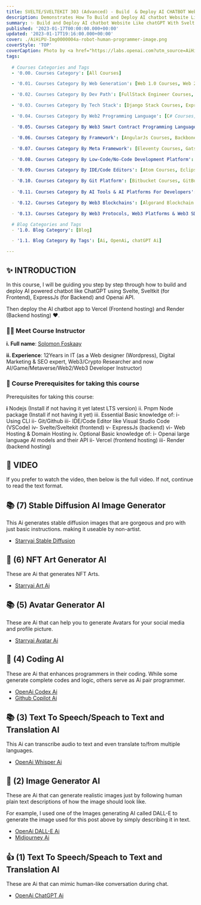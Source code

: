```yaml
---
title: SVELTE/SVELTEKIT 303 (Advanced) - Build  & Deploy AI CHATBOT Website Like ChatGPT With SVELTE/SVELTEKIT & OpenAI's GPT-3 API
description: Demonstrates How To Build and Deploy AI chatbot Website Like chatGPT With Sveltekit, ExpressJs and Openai API. 
summary: ✨ Build and Deploy AI chatbot Website Like chatGPT With Sveltekit, ExpressJs and Openai API
published: '2023-01-17T00:00:00.000+00:00'
updated: '2023-01-17T19:16:00.000+00:00'
cover: ./AiHiPU-Img0000004a-robot-human-programmer-image.png
coverStyle: 'TOP'
coverCaption: Photo by <a href="https://labs.openai.com?utm_source=AiHiPUniversity" target="_blank" rel="noreferrer">DALL-E</a> on <a href="https://labs.openai.com?utm_source=AiHiPUniversity" target="_blank" rel="noreferrer">DALL-E</a>
tags:
  
  # Courses Categories and Tags
  - '0.00. Courses Category': [All Courses]

  - '0.01. Courses Category By Web Generation': [Web 1.0 Courses, Web 2.0 Courses, Web 3.0 Courses]

  - '0.02. Courses Category By Dev Path': [FullStack Engineer Courses, Frontend Developer Courses, Backend Developer Courses, AI Developer Courses, ML Developer Courses, Blockchain Developer Courses, Game Developer Courses, Metaverse Developer Courses, Mobile Developer Courses]  

  - '0.03. Courses Category By Tech Stack': [Django Stack Courses, ExpressJs Stack Courses, Flask Stack Courses, JAM Stack Courses, LAMP Stack Courses, LEMP Stack Courses, MEAN Stack Courses, MERN Stack Courses, MEVN Stack Courses, RoR Stack Courses]

  - '0.04. Courses Category By Web2 Programming Language': [C# Courses, C++ Courses, CSS Courses, Dart Courses, Go Courses, HTML Courses, Java Course, Javascript Courses, Kotlin Courses, PHP Courses, Python Courses, Ruby Courses, Rust Courses, Scala Courses, Shell Scripting Courses, Swift Courses, TypeScript Courses]

  - '0.05. Courses Category By Web3 Smart Contract Programming Language': [Cadence Courses, Mokoto Courses, Solidity Courses, Vyper Courses]  

  - '0.06. Courses Category By Framework': [AngularJs Courses, Backbone.js Courses, Aurelia Courses, Django Courses, Docusaurus Courses, Ember.js Courses, Meteor.js Courses, ReactJs Courses, Svelte Courses, VueJs Courses] 

  - '0.07. Courses Category By Meta Framework': [Eleventy Courses, Gatsby.js Courses, Gridsome Courses, Jekyll Courses, NextJs Courses, NuxtJs Courses, Nuxt.js Courses, SvelteKit Courses]

  - '0.08. Courses Category By Low-Code/No-Code Development Platform': [Appgyver Courses, Bubble Courses, Integromat Courses, Microsoft PowerApps Courses, Mendix Courses, OutSystems Courses, Retool Courses, WaveMaker Courses, Webflow Courses, Zapier Courses] 

  - '0.09. Courses Category By IDE/Code Editors': [Atom Courses, Eclipse Courses, IntelliJ IDEA Courses, Replit Courses, Visual Studio Code Courses, Sublime Text Courses, Notepad++ Courses, Visual Studio Courses, Xcode Courses, PyCharm Courses, WebStorm Courses]  

  - '0.10. Courses Category By Git Platform': [Bitbucket Courses, GitBucket Courses, GitCola Courses, GitEye Courses, GitKraken Courses, GitHub Courses, GitLab Courses, SourceForge Courses, SourceTree Courses] 
  
  - '0.11. Courses Category By AI Tools & AI Platforms For Developers': [Caffe Courses, ChatGPT Courses, Codex Courses, Deeplearning4j Courses, Foskaay AI Courses, GitHub CoPilot Courses, Keras Courses, MATLAB Courses, OpenCV Courses, PyTorch Courses, Scikit-learn Courses, TensorFlow Courses ]  

  - '0.12. Courses Category By Web3 Blockchains': [Algorand Blockchain Courses, Avalanche Blockchain Courses, Binance Smart Chain (BSC) Blockchain Courses, Bitcoin Blockchain Courses, Cardano Blockchain Courses, Cosmos Blockchain Courses, EOS Blockchain Courses, EVM Blockchain Courses, Ethereum Blockchain Courses, Flow Blockchain Courses, Filecoin Blockchain Courses, Fantom Blockchain Courses, Hedera Hashgraph Blockchain Courses, Hyperledger Blockchain Courses, IOTA Blockchain Courses, Internet Computer Blockchain Courses, Metis Blockchain Courses, NEM Blockchain Courses, NEAR Blockchain Courses, Polygon Blockchain Courses, Polkadot Blockchain Courses, Stellar Blockchain Courses, TRON Blockchain Courses, Waves Blockchain Courses, XRP Ledger Blockchain Courses ]  

  - '0.13. Courses Category By Web3 Protocols, Web3 Platforms & Web3 SDKs For Developers': [0x Courses, Aave Courses, Aragon Courses, Band Protocol Courses, Biconomy Courses, ChainGuardian Courses, ChainID Courses, ChainSafe Courses, Chainlink Courses, Compound Courses, DAOstack Courses, DappHub Courses, Embark Courses, EthersJs Courses, Gnosis Courses, HOPR Courses, Kyber Network Courses, MakerDAO Courses, Moralis Courses, Ocean Protocol Courses, ThirdWeb Courses, Unlock Protocol Courses, Uniswap Courses, Wanchain Courses, Web3js Courses, Zilliqa Courses] 

  # Blog Categories and Tags
  - '1.0. Blog Category': [Blog]

  - '1.1. Blog Category By Tags': [Ai, OpenAi, chatGPT Ai]

---
```


<!-- ensures every link below opens in a new tab similar to HTML target="_blank" -->
<base target="_blank">


## ✨ INTRODUCTION

In this course, I will be guiding you step by step through how to build and deploy AI powered chatbot like ChatGPT using Svelte, Sveltkit (for Frontend), ExpressJs (for Backend) and Openai API. 

Then deploy the AI chatbot app to Vercel (Frontend hosting) and Render (Backend hosting)  ❤. 

### 🧑‍💻 Meet Course Instructor

**i. Full name**: [Solomon Foskaay](https://github.com/SolomonFoskaay?ref=AiHiPUniversity.com "Solomon Foskaay Github Profile")

**ii. Experience**: 12Years in IT (as a Web designer (Wordpress), Digital Marketing & SEO expert, Web3/Crypto Researcher and now AI/Game/Metaverse/Web2/Web3 Developer Instructor)
	
### 🛂 Course Prerequisites for taking this course

Prerequisites for taking this course:

**i** Nodejs (Install if not having it yet latest LTS version)
	ii. Pnpm Node package (Install if not having it yet)
	iii. Essential Basic knowledge of:
		i- Using CLI 
		ii- Git/Github
		iii- IDE/Code Editor like Visual Studio Code (VSCode)
		iv- Svelte/Sveltekit (frontend)
		v- ExpressJs (backend)
		vi- Web Hosting & Domain Hosting
	iv. Optional Basic knowledge of:
		i- Openai large language AI models and their API
		ii- Vercel (frontend hosting)
		iii- Render (backend hosting)

## 🎉 VIDEO

If you prefer to watch the video, then below is the full video. If not, continue to read the text format.


## 📚 (7) Stable Diffusion AI Image Generator

This Ai generates stable diffusion images that are gorgeous and pro with just basic instructions. making it useable by non-artist.

- [Starryai Stable Diffusion](https://starryai.com/stable-diffusion?ref=AiHiPUniversity.com "Starryai Stable Diffusion Website")


## 🚀 (6) NFT Art Generator AI

These are Ai that generates NFT Arts.

- [Starryai Art Ai](https://starryai.com/create-nft-art-with-artificial-intelligence?ref=AiHiPUniversity.com "Starryai Art Ai Website")

## 📚 (5) Avatar Generator AI

These are Ai that can help you to generate Avatars for your social media and profile picture.

- [Starryai Avatar Ai](https://www.starryai.com/starrytars?ref=AiHiPUniversity.com "Starryai Art Ai Website")

## 🚀 (4) Coding AI

These are Ai that enhances programmers in their coding. While some generate complete codes and logic, others serve as Ai pair programmer.

- [OpenAi Codex Ai](https://openai.com/blog/openai-codex?ref=AiHiPUniversity.com "OpenAi Codex Ai Website")
- [Github Copilot Ai](https://github.com/features/copilot?ref=AiHiPUniversity.com "Github Copilot Ai Website")


## 📚 (3) Text To Speech/Speach to Text and Translation AI

This Ai can transcribe audio to text and even translate to/from multiple languages.

- [OpenAi Whisper Ai](https://github.com/openai/whisper?ref=AiHiPUniversity.com "OpenAi Whisper Ai Website")

## 🚀 (2) Image Generator AI

These are Ai that can generate realistic images just by following human plain text descriptions of how the image should look like.

For example, I used one of the Images generating AI called DALL-E to generate the image used for this post above by simply describing it in text.

- [OpenAi DALL-E Ai](https://labs.openai.com/e?ref=AiHiPUniversity.com "OpenAi DALL-E Ai Website")
- [Midjourney Ai](https://midjourney.com?ref=AiHiPUniversity.com "Midjourney Ai Website")


## 👍 (1) Text To Speech/Speach to Text and Translation AI

These are Ai that can mimic human-like conversation during chat.

- [OpenAi ChatGPT Ai](https://chat.openai.com/chat?ref=AiHiPUniversity.com "OpenAi ChatGPT Ai Website")


